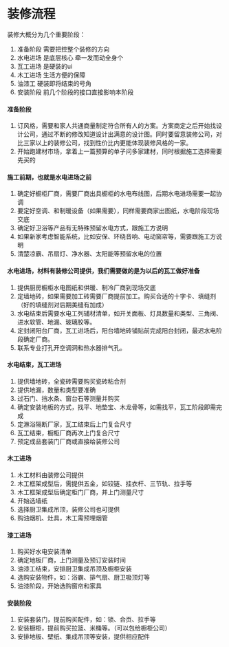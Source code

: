 # 装修流程

装修大概分为几个重要阶段：
1. 准备阶段 需要把控整个装修的方向
2. 水电进场 是底层核心 牵一发而动全身个
3. 瓦工进场 是硬装的ui
4. 木工进场 生活方便的保障
5. 油漆工 硬装即将结束的号角
6. 安装阶段 前几个阶段的接口直接影响本阶段

#### 准备阶段
1. 订风格，需要和家人共通商量制定符合所有人的方案。方案商定之后开始找设计公司，通过不断的修改知道设计出满意的设计图。同时要留意装修公司，对比三家以上的装修公司，找到性价比内更能体现装修风格的一家。
2. 开始跑建材市场，拿着上一篇预算的单子问多家建材，同时根据施工选择需要先买的

#### 施工前期，也就是水电进场之前
1. 确定好橱柜厂商，需要厂商出具橱柜的水电布线图，后期水电进场需要一起协调
2. 要定好空调、和制暖设备（如果需要），同样需要商家出图纸，水电阶段现场交底
3. 确定好卫浴等产品有无特殊预留水电方式，跟施工方说明
4. 如果新家考虑智能系统，比如安保、环绕音响、电动窗帘等，需要跟施工方说明
5. 清楚凉霸、吊扇灯、净水器、太阳能等预留水电的位置

#### 水电进场，材料有装修公司提供，我们需要做的是为以后的瓦工做好准备
1. 提供厨房橱柜水电图纸和供暖、制冷厂商到现场交底
2. 定墙地砖，如果需要加工砖需要厂商提前加工。购买合适的十字卡、填缝剂（好的填缝剂对后期美缝有加成）
3. 水电结束后需要水电工列辅材清单，如开关面板、灯具数量和类型、三角阀、进水软管、地漏、玻璃胶等。
4. 定封闭阳台厂商，瓦工进场后，阳台墙地砖铺贴前完成阳台封闭，最迟水电阶段确定厂商。
5. 联系专业打孔开空调洞和热水器排气孔。

#### 水电结束，瓦工进场
1. 提供墙地砖，全瓷砖需要购买瓷砖粘合剂
2. 提供地漏，数量和类型要准确
3. 过石门、挡水条、窗台石等测量并购买
4. 确定安装地板的方式，找平、地垫宝、木龙骨等，如需找平，瓦工阶段即需完成
5. 定淋浴隔断厂家，瓦工结束后上门复合尺寸
6. 瓦工结束，橱柜厂商再次上门复合尺寸
7. 预定成品套装门厂商或直接给装修公司

#### 木工进场
1. 木工材料由装修公司提供
2. 木工框架成型后，需提供五金，如铰链、挂衣杆、三节轨、拉手等
3. 木工框架成型后确定柜门厂商，并上门测量尺寸
4. 开始选墙纸
5. 选择厨卫集成吊顶，装修公司也可提供
6. 购油烟机、灶具，木工需预埋烟管

#### 漆工进场
1. 购买好水电安装清单
2. 确定地板厂商，上门测量及预订安装时间
3. 油漆工结束，安排厨卫集成吊顶及橱柜安装
4. 选购安装物件，如：浴霸、排气扇、厨卫吸顶灯等
5. 油漆阶段，开始选购窗帘和家具

#### 安装阶段
1. 安装套装门，提前购买配件，如：锁、合页、拉手等
2. 安装橱柜，提前购买拉篮、米桶等。（可以包给橱柜公司）
3. 安排地板、壁纸、集成吊顶等安装，提供相应配件


